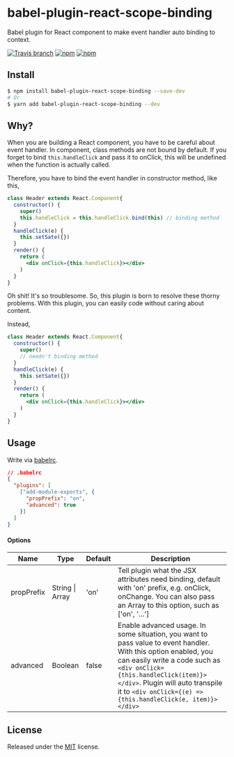 # babel-plugin-react-scope-binding

Babel plugin for React component to make event handler auto binding to context.

[![Travis branch](https://img.shields.io/travis/chikara-chan/babel-plugin-react-scope-binding/master.svg)](https://travis-ci.org/chikara-chan/babel-plugin-react-scope-binding)
[![npm](https://img.shields.io/npm/v/babel-plugin-react-scope-binding.svg)](https://www.npmjs.com/package/babel-plugin-react-scope-binding)
[![npm](https://img.shields.io/npm/l/babel-plugin-react-scope-binding.svg)](https://github.com/chikara-chan/babel-plugin-react-scope-binding/blob/master/LICENSE)

## Install

```bash
$ npm install babel-plugin-react-scope-binding --save-dev
# Or
$ yarn add babel-plugin-react-scope-binding --dev
```

## Why?

When you are building a React component, you have to be careful about event handler. In component, class methods are not bound by default. If you forget to bind `this.handleClick` and pass it to onClick, this will be undefined when the function is actually called.

Therefore, you have to bind the event handler in constructor method, like this,

``` jsx
class Header extends React.Component{
  constructor() {
    super()
    this.handleClick = this.handleClick.bind(this) // binding method
  }
  handleClick(e) {
    this.setSate({})
  }
  render() {
    return (
      <div onClick={this.handleClick}></div>
    )
  }
}

```

Oh shit! It's so troublesome.
So, this plugin is born to resolve these thorny problems.
With this plugin, you can easily code without caring about content.

Instead,

``` jsx
class Header extends React.Component{
  constructor() {
    super()
    // needn't binding method
  }
  handleClick(e) {
    this.setSate({})
  }
  render() {
    return (
      <div onClick={this.handleClick}></div>
    )
  }
}
```

## Usage

Write via [babelrc](https://babeljs.io/docs/usage/babelrc/).

``` json
// .babelrc
{
  "plugins": [
    ["add-module-exports", {
      "propPrefix": "on",
      "advanced": true
    }]
  ]
}

```

#### Options

Name | Type | Default | Description
--- | --- | --- | ---
propPrefix | String \| Array | 'on' | Tell plugin what the JSX attributes need binding, default with 'on' prefix, e.g. onClick, onChange. You can also pass an Array to this option, such as ['on', '...']
advanced | Boolean | false | Enable advanced usage. In some situation, you want to pass value to event handler. With this option enabled, you can easily write a code such as `<div onClick={this.handleClick(item)}></div>`. Plugin will auto transpile it to `<div onClick={(e) => {this.handleClick(e, item)}></div>`

## License

Released under the [MIT](https://github.com/chikara-chan/babel-plugin-react-scope-binding/blob/master/LICENSE) license.
